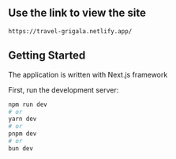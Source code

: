 ## Use the link to view the site
    https://travel-grigala.netlify.app/


## Getting Started

The application is written with Next.js framework

First, run the development server:

```bash
npm run dev
# or
yarn dev
# or
pnpm dev
# or
bun dev
```